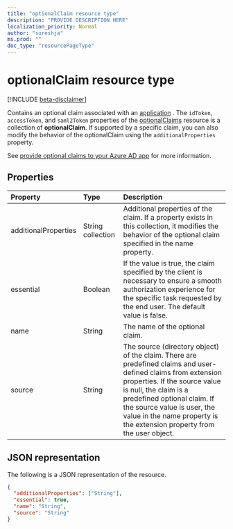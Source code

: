 ```yaml
---
title: "optionalClaim resource type"
description: "PROVIDE DESCRIPTION HERE"
localization_priority: Normal
author: "sureshja"
ms.prod: ""
doc_type: "resourcePageType"
---
```


# optionalClaim resource type

[!INCLUDE [beta-disclaimer](../../includes/beta-disclaimer.md)]

Contains an optional claim associated with an [application](application.md) <!-- or a service principal -->. The `idToken`, `accessToken`, and `saml2Token` properties of the [optionalClaims](optionalclaims.md) resource is a collection of **optionalClaim**. If supported by a specific claim, you can also modify the behavior of the optionalClaim using the `additionalProperties` property. 

See [provide optional claims to your Azure AD app](https://docs.microsoft.com/en-us/azure/active-directory/develop/active-directory-optional-claims) for more information.

## Properties

| Property     | Type        | Description |
|:-------------|:------------|:------------|
|additionalProperties|String collection| Additional properties of the claim. If a property exists in this collection, it modifies the behavior of the optional claim specified in the name property. |
|essential|Boolean| If the value is true, the claim specified by the client is necessary to ensure a smooth authorization experience for the specific task requested by the end user. The default value is false.|
|name|String| The name of the optional claim. |
|source|String| The source (directory object) of the claim. There are predefined claims and user-defined claims from extension properties. If the source value is null, the claim is a predefined optional claim. If the source value is user, the value in the name property is the extension property from the user object. |

## JSON representation

The following is a JSON representation of the resource.

<!-- {
  "blockType": "resource",
  "optionalProperties": [

  ],
  "@odata.type": "microsoft.graph.optionalClaim",
  "baseType": null
}-->

```json
{
  "additionalProperties": ["String"],
  "essential": true,
  "name": "String",
  "source": "String"
}
```

<!-- uuid: 16cd6b66-4b1a-43a1-adaf-3a886856ed98
2019-02-04 14:57:30 UTC -->
<!-- {
  "type": "#page.annotation",
  "description": "optionalClaim resource",
  "keywords": "",
  "section": "documentation",
  "tocPath": ""
}-->